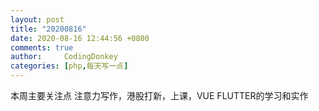 ```yaml
---
layout: post
title: "20200816"
date: 2020-08-16 12:44:56 +0800
comments: true
author:     CodingDonkey
categories: [php,每天写一点]
---
```


本周主要关注点 注意力写作，港股打新，上课，VUE FLUTTER的学习和实作








